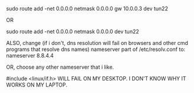 sudo route add -net 0.0.0.0 netmask 0.0.0.0 gw 10.0.0.3 dev tun22 

OR 

sudo route add -net 0.0.0.0 netmask 0.0.0.0 dev tun22

ALSO, change (if i don't, dns resolution will fail on browsers and other cmd programs that resolve dns names) nameserver part of /etc/resolv.conf to: 
	nameserver 8.8.4.4

OR, choose any other nameserver that i like.

#include <linux/if.h> WILL FAIL ON MY DESKTOP. I DON'T KNOW WHY IT WORKS ON MY LAPTOP.
